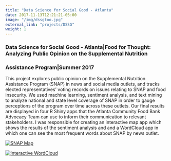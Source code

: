 ```yaml
---
title: "Data Science for Social Good - Atlanta"
date: 2017-11-13T12:21:21-05:00
image: "/img/dssgtoo.jpg"
external_link: "projects/DSSG"
weight: 1
---
```



### Data Science for Social Good - Atlanta|Food for Thought: Analyzing Public Opinion on the Supplemental Nutrition
### Assistance Program|Summer 2017
This project explores public opinion on the Supplemental Nutrition Assistance Program (SNAP) in news and social media outlets, and tracks elected representatives’ voting records on issues relating to SNAP and food insecurity. We
used machine learning, sentiment analysis, and text mining to analyze national and state level coverage of SNAP in order to gauge perceptions of the program over time across these outlets. Our final results are displayed in four R Shiny apps that the Atlanta Community Food Bank Advocacy Team can use to inform their communication to relevant stakeholders. I was responsible for creating an interactive map app which shows the results of the sentiment analysis and and a WordCloud app in which one can see the most frequent words about SNAP by news outlet.

[![SNAP Map](/img/SNAPMap.jpg)](https://momiji15.shinyapps.io/snap_infomap/)

[![Interactive WordCloud](img/wordcloud.jpg)](https://momiji15.shinyapps.io/wordcloud/)
